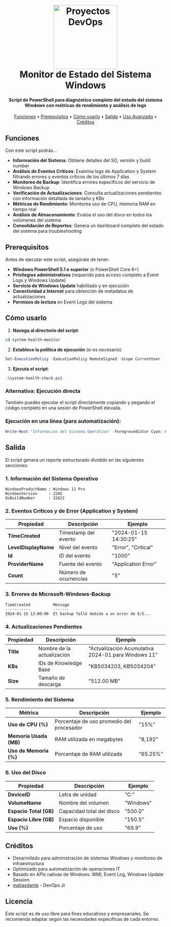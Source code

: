 <h1 align="center">
  <br>
  <a href="https://github.com/matiasdante"><img src="https://upload.wikimedia.org/wikipedia/commons/2/2f/PowerShell_5.0_icon.png" alt="Proyectos DevOps" width="200"></a>
  <br>
  Monitor de Estado del Sistema Windows
  <br>
</h1>
<h4 align="center">Script de PowerShell para diagnóstico completo del estado del sistema Windows con métricas de rendimiento y análisis de logs</h4>
<p align="center">
  <a href="#Funciones">Funciones</a> •
  <a href="#Prerequisitos">Prerequisitos</a> •
  <a href="#Como-usarlo">Cómo usarlo</a> •
  <a href="#Salida">Salida</a> •
  <a href="#Uso-Avanzado">Uso Avanzado</a> •
  <a href="#Créditos">Créditos</a> 
</p>

## Funciones
Con este script podrás...
- **Información del Sistema**: Obtiene detalles del SO, versión y build number
- **Análisis de Eventos Críticos**: Examina logs de Application y System filtrando errores y eventos críticos de los últimos 7 días
- **Monitoreo de Backup**: Identifica errores específicos del servicio de Windows Backup
- **Verificación de Actualizaciones**: Consulta actualizaciones pendientes con información detallada de tamaño y KBs
- **Métricas de Rendimiento**: Monitorea uso de CPU, memoria RAM en tiempo real
- **Análisis de Almacenamiento**: Evalúa el uso del disco en todos los volúmenes del sistema
- **Consolidación de Reportes**: Genera un dashboard completo del estado del sistema para troubleshooting

## Prerequisitos
Antes de ejecutar este script, asegúrate de tener:
- **Windows PowerShell 5.1 o superior** (o PowerShell Core 6+)
- **Privilegios administrativos** (requerido para acceso completo a Event Logs y Windows Update)
- **Servicio de Windows Update** habilitado y en ejecución
- **Conectividad a Internet** para obtención de metadatos de actualizaciones
- **Permisos de lectura** en Event Logs del sistema

## Cómo usarlo

1. **Navega al directorio del script**:
```powershell
cd system-health-monitor
```

2. **Establece la política de ejecución** (si es necesario):
```powershell
Set-ExecutionPolicy -ExecutionPolicy RemoteSigned -Scope CurrentUser
```

3. **Ejecuta el script**:
```powershell
.\system-health-check.ps1
```

### Alternativa: Ejecución directa
También puedes ejecutar el script directamente copiando y pegando el código completo en una sesión de PowerShell elevada.

### Ejecución en una línea (para automatización):
```powershell
Write-Host "Informacion del Sistema Operativo" -ForegroundColor Cyan; Get-ComputerInfo | Select-Object WindowsProductName, WindowsVersion, OsBuildNumber | Format-List; Write-Host "`nEventos Criticos y de Error (Application y System)" -ForegroundColor Cyan; $logs = 'Application','System'; $startTime = (Get-Date).AddDays(-7); foreach ($log in $logs) { Write-Host "`n--- Log: $log ---" -ForegroundColor Yellow; Get-WinEvent -FilterHashtable @{ LogName = $log; StartTime = $startTime; Level = 1, 2 } | Select-Object Id, TimeCreated, LevelDisplayName, ProviderName | Sort-Object Id, ProviderName, TimeCreated -Descending | Group-Object Id, ProviderName | ForEach-Object { $first = $_.Group | Select-Object -First 1; $first | Add-Member -MemberType NoteProperty -Name Count -Value $_.Count -Force; $first } | Sort-Object TimeCreated -Descending | Format-Table TimeCreated, LevelDisplayName, Id, ProviderName, Count -AutoSize }; Write-Host "`nErrores de Microsoft-Windows-Backup" -ForegroundColor Cyan; Get-WinEvent -LogName Microsoft-Windows-Backup | Where-Object { $_.LevelDisplayName -eq "Error" } | Select-Object TimeCreated, Message -First 10 | Format-Table -AutoSize; Write-Host "`nActualizaciones Pendientes" -ForegroundColor Cyan; $session = New-Object -ComObject Microsoft.Update.Session; $updates = $session.CreateUpdateSearcher().Search("IsInstalled=0").Updates; $updates | ForEach-Object { [PSCustomObject]@{ Title = $_.Title; KBs = ($_.KBArticleIDs -join ", "); Size = ("{0:N2} MB" -f ($_.MaxDownloadSize / 1MB)) } } | Format-Table -AutoSize; Write-Host "`nRendimiento del Sistema (CPU, Memoria, Disco)" -ForegroundColor Cyan; Get-CimInstance -ClassName Win32_OperatingSystem | ForEach-Object { $totalMem = $_.TotalVisibleMemorySize; $freeMem = $_.FreePhysicalMemory; $usedMem = $totalMem - $freeMem; $usedMemPercent = [math]::Round(($usedMem / $totalMem) * 100, 2); $cpuUsage = Get-CimInstance Win32_Processor | Measure-Object -Property LoadPercentage -Average | Select-Object -ExpandProperty Average; [PSCustomObject]@{ 'Uso de CPU (%)' = "$cpuUsage%"; 'Memoria Usada (MB)' = "{0:N0}" -f ($usedMem / 1024); 'Uso de Memoria (%)' = "$usedMemPercent%" } } | Format-Table -AutoSize; Write-Host "`nUso del Disco" -ForegroundColor Cyan; Get-CimInstance Win32_LogicalDisk -Filter "DriveType=3" | Select-Object DeviceID, VolumeName, @{Name="Espacio Total (GB)";Expression={"{0:N1}" -f ($_.Size / 1GB)}}, @{Name="Espacio Libre (GB)";Expression={"{0:N1}" -f ($_.FreeSpace / 1GB)}}, @{Name="Uso (%)";Expression={"{0:N1}" -f ((($_.Size - $_.FreeSpace) / $_.Size) * 100)}} | Format-Table -AutoSize
```

## Salida
El script genera un reporte estructurado dividido en las siguientes secciones:

### 1. Información del Sistema Operativo
```
WindowsProductName : Windows 11 Pro
WindowsVersion     : 22H2
OsBuildNumber      : 22621
```

### 2. Eventos Críticos y de Error (Application y System)
| Propiedad | Descripción | Ejemplo |
|-----------|-------------|---------|
| **TimeCreated** | Timestamp del evento | "2024-01-15 14:30:25" |
| **LevelDisplayName** | Nivel del evento | "Error", "Critical" |
| **Id** | ID del evento | "1000" |
| **ProviderName** | Fuente del evento | "Application Error" |
| **Count** | Número de ocurrencias | "5" |

### 3. Errores de Microsoft-Windows-Backup
```
TimeCreated          Message
-----------          -------
2024-01-15 12:00:00  El backup falló debido a un error de E/S...
```

### 4. Actualizaciones Pendientes
| Propiedad | Descripción | Ejemplo |
|-----------|-------------|---------|
| **Title** | Nombre de la actualización | "Actualización Acumulativa 2024-01 para Windows 11" |
| **KBs** | IDs de Knowledge Base | "KB5034203, KB5034204" |
| **Size** | Tamaño de descarga | "512.00 MB" |

### 5. Rendimiento del Sistema
| Métrica | Descripción | Ejemplo |
|---------|-------------|---------|
| **Uso de CPU (%)** | Porcentaje de uso promedio del procesador | "15%" |
| **Memoria Usada (MB)** | RAM utilizada en megabytes | "8,192" |
| **Uso de Memoria (%)** | Porcentaje de RAM utilizada | "65.25%" |

### 6. Uso del Disco
| Propiedad | Descripción | Ejemplo |
|-----------|-------------|---------|
| **DeviceID** | Letra de unidad | "C:" |
| **VolumeName** | Nombre del volumen | "Windows" |
| **Espacio Total (GB)** | Capacidad total del disco | "500.0" |
| **Espacio Libre (GB)** | Espacio disponible | "150.5" |
| **Uso (%)** | Porcentaje de uso | "69.9" |

## Créditos
* Desarrollado para administración de sistemas Windows y monitoreo de infraestructura
* Optimizado para automatización de operaciones IT
* Basado en APIs nativas de Windows: WMI, Event Log, Windows Update Session
* [matiasdante](https://github.com/matiasdante) - DevOps Jr

## Licencia
Este script es de uso libre para fines educativos y empresariales. Se recomienda adaptar según las necesidades específicas de cada entorno.

